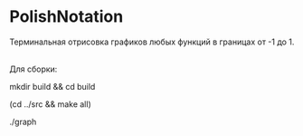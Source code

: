 # PolishNotation

Терминальная отрисовка графиков любых функций в границах от -1 до 1. <br><br>



Для сборки:

mkdir build && cd build

(cd ../src && make all)

./graph


